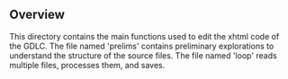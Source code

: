 ## Overview

This directory contains the main functions used to edit the xhtml code of the GDLC. The file named 'prelims' contains preliminary explorations to understand the structure of the source files. The file named 'loop' reads multiple files, processes them, and saves. 

